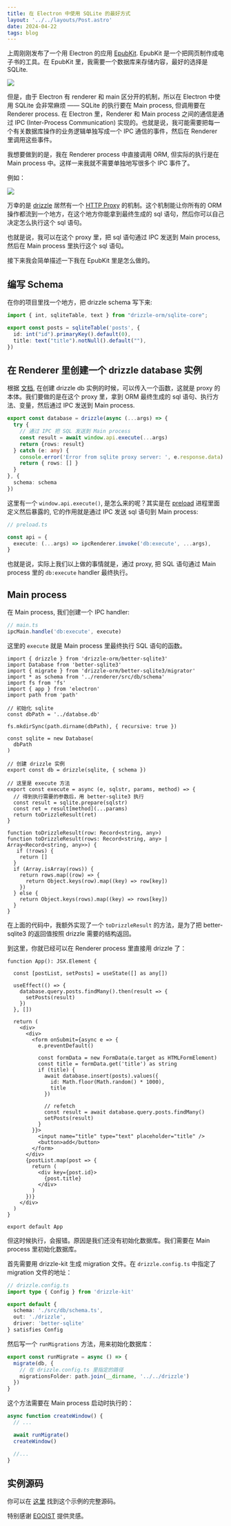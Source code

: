 ```yaml
---
title: 在 Electron 中使用 SQLite 的最好方式
layout: '../../layouts/Post.astro'
date: 2024-04-22
tags: blog
---
```


上周刚刚发布了一个用 Electron 的应用 [EpubKit](https://epubkit.app). EpubKit 是一个把网页制作成电子书的工具。在 EpubKit 里，我需要一个数据库来存储内容，最好的选择是 SQLite.

![](https://epubkit.app/intro.png)

但是，由于 Electron 有 renderer 和 main 区分开的机制，所以在 Electron 中使用 SQLite 会非常麻烦 —— SQLite 的执行要在 Main process, 但调用要在 Renderer process. 在 Electron 里，Renderer 和 Main process 之间的通信是通过 IPC (Inter-Process Communication) 实现的。也就是说，我可能需要把每一个有关数据库操作的业务逻辑单独写成一个 IPC 通信的事件，然后在 Renderer 里调用这些事件。

我想要做到的是，我在 Renderer process 中直接调用 ORM, 但实际的执行是在 Main process 中。这样一来我就不需要单独地写很多个 IPC 事件了。

例如：

![](/imgs/191923.png)


万幸的是 [drizzle](https://orm.drizzle.team/) 居然有一个 [HTTP Proxy](https://orm.drizzle.team/docs/get-started-sqlite#http-proxy) 的机制。这个机制能让你所有的 ORM 操作都流到一个地方，在这个地方你能拿到最终生成的 sql 语句，然后你可以自己决定怎么执行这个 sql 语句。

也就是说，我可以在这个 proxy 里，把 sql 语句通过 IPC 发送到 Main process, 然后在 Main process 里执行这个 sql 语句。

接下来我会简单描述一下我在 EpubKit 里是怎么做的。

## 编写 Schema

在你的项目里找一个地方，把 drizzle schema 写下来:

```ts
import { int, sqliteTable, text } from "drizzle-orm/sqlite-core";

export const posts = sqliteTable('posts', {
  id: int("id").primaryKey().default(0),
  title: text("title").notNull().default(""),
})
```

## 在 Renderer 里创建一个 drizzle database 实例

根据 [文档](https://orm.drizzle.team/docs/get-started-sqlite#http-proxy), 在创建 drizzle db 实例的时候，可以传入一个函数，这就是 proxy 的本体。我们要做的是在这个 proxy 里，拿到 ORM 最终生成的 sql 语句、执行方法、变量，然后通过 IPC 发送到 Main process.

```ts
export const database = drizzle(async (...args) => {
  try {
    // 通过 IPC 把 SQL 发送到 Main process
    const result = await window.api.execute(...args)
    return {rows: result}
  } catch (e: any) {
    console.error('Error from sqlite proxy server: ', e.response.data)
    return { rows: [] }
  }
}, {
  schema: schema
})
```

这里有一个 `window.api.execute()`, 是怎么来的呢？其实是在 [preload](https://www.electronjs.org/docs/latest/tutorial/tutorial-preload) 进程里面定义然后暴露的, 它的作用就是通过 IPC 发送 sql 语句到 Main process:

```ts
// preload.ts

const api = {
  execute: (...args) => ipcRenderer.invoke('db:execute', ...args),
}
```

也就是说，实际上我们以上做的事情就是，通过 proxy, 把 SQL 语句通过 Main process 里的 `db:execute` handler 最终执行。

## Main process

在 Main process, 我们创建一个 IPC handler:

```ts
// main.ts
ipcMain.handle('db:execute', execute)
```

这里的 `execute` 就是 Main process 里最终执行 SQL 语句的函数。

```tsx
import { drizzle } from 'drizzle-orm/better-sqlite3'
import Database from 'better-sqlite3'
import { migrate } from 'drizzle-orm/better-sqlite3/migrator'
import * as schema from '../renderer/src/db/schema'
import fs from 'fs'
import { app } from 'electron'
import path from 'path'

// 初始化 sqlite
const dbPath = '../databse.db'

fs.mkdirSync(path.dirname(dbPath), { recursive: true })

const sqlite = new Database(
  dbPath
)

// 创建 drizzle 实例
export const db = drizzle(sqlite, { schema })

// 这里是 execute 方法
export const execute = async (e, sqlstr, params, method) => {
  // 得到执行需要的参数后，用 better-sqlite3 执行
  const result = sqlite.prepare(sqlstr)
  const ret = result[method](...params)
  return toDrizzleResult(ret)
}

function toDrizzleResult(row: Record<string, any>)
function toDrizzleResult(rows: Record<string, any> | Array<Record<string, any>>) {
   if (!rows) {
    return []
  }
  if (Array.isArray(rows)) {
    return rows.map((row) => {
      return Object.keys(row).map((key) => row[key])
    })
  } else {
    return Object.keys(rows).map((key) => rows[key])
  }
}

```

在上面的代码中，我额外实现了一个 `toDrizzleResult` 的方法，是为了把 better-sqlite3 的返回值按照 drizzle 需要的结构返回。

到这里，你就已经可以在 Renderer process 里直接用 drizzle 了：

```tsx
function App(): JSX.Element {

  const [postList, setPosts] = useState([] as any[])

  useEffect(() => {
    database.query.posts.findMany().then(result => {
      setPosts(result)
    })
  }, [])

  return (
    <div>
      <div>
        <form onSubmit={async e => {
          e.preventDefault()

          const formData = new FormData(e.target as HTMLFormElement)
          const title = formData.get('title') as string
          if (title) {
            await database.insert(posts).values({
              id: Math.floor(Math.random() * 1000),
              title
            })

            // refetch
            const result = await database.query.posts.findMany()
            setPosts(result)
          }
        }}>
          <input name="title" type="text" placeholder="title" />
          <button>add</button>
        </form>
      </div>
      {postList.map(post => {
        return (
          <div key={post.id}>
            {post.title}
          </div>
        )
      })}
    </div>
  )
}

export default App
```

但这时候执行，会报错。原因是我们还没有初始化数据库。我们需要在 Main process 里初始化数据库。

首先需要用 drizzle-kit 生成 migration 文件。在 `drizzle.config.ts` 中指定了 migration 文件的地址：

```ts
// drizzle.config.ts
import type { Config } from 'drizzle-kit'

export default {
  schema: './src/db/schema.ts',
  out: './drizzle',
  driver: 'better-sqlite'
} satisfies Config

```

然后写一个 `runMigrations` 方法，用来初始化数据库：

```ts
export const runMigrate = async () => {
  migrate(db, {
    // 在 drizzle.config.ts 里指定的路径
    migrationsFolder: path.join(__dirname, '../../drizzle')
  })
}
```

这个方法需要在 Main process 启动时执行的：

```ts
async function createWindow() {
  // ...

  await runMigrate()
  createWindow()

  //...
}
```

## 实例源码

你可以在 [这里](https://github.com/djyde/electron-drizzle-sqlite-demo) 找到这个示例的完整源码。

特别感谢 [EGOIST](https://github.com/egoist) 提供灵感。